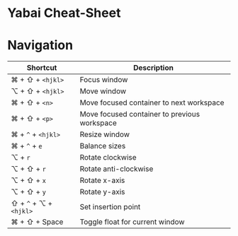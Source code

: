 # Yabai Cheat-Sheet

# Navigation


| Shortcut | Description |
| --- | --- |
| ⌘ + ⇧ + `<hjkl>` | Focus window |
| ⌥ + ⇧ + `<hjkl>` | Move window |
| ⌘ + ⇧ + `<n>` | Move focused container to next workspace |
| ⌘ + ⇧ + `<p>` | Move focused container to previous workspace |
| ⌘ + `^` + `<hjkl>` | Resize window |
| ⌘ + `^` + `e` | Balance sizes |
| ⌥ + `r` | Rotate clockwise |
| ⌥ + ⇧ + `r` | Rotate anti-clockwise |
| ⌥ + ⇧ + `x` | Rotate x-axis |
| ⌥ + ⇧ + `y` | Rotate y-axis |
| ⇧ + `^` + ⌥ + `<hjkl>` | Set insertion point |
| ⌘ + ⇧ + Space | Toggle float for current window |
